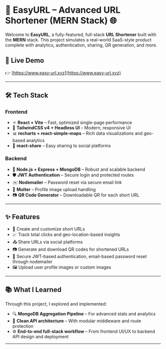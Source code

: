 # 🚀 EasyURL – Advanced URL Shortener (MERN Stack) 🌐

Welcome to **EasyURL**, a fully-featured, full-stack **URL Shortener** built with the **MERN** stack. This project simulates a real-world SaaS-style product complete with analytics, authentication, sharing, QR generation, and more.

## 🔗 Live Demo
👉 [https://www.easy-url.xyz](https://www.easy-url.xyz)

---

## 🛠️ Tech Stack

### Frontend
- ⚛️ **React + Vite** – Fast, optimized single-page performance
- 🎨 **TailwindCSS v4 + Headless UI** – Modern, responsive UI
- 📊 **recharts + react-simple-maps** – Rich data visualizations and geo-based analytics
- 🔗 **react-share** – Easy sharing to social platforms

### Backend
- 🧠 **Node.js + Express + MongoDB** – Robust and scalable backend
- 🛡️ **JWT Authentication** – Secure login and protected routes
- ✉️ **Nodemailer** – Password reset via secure email link
- 📁 **Multer** – Profile image upload handling
- 📷 **QR Code Generator** – Downloadable QR for each short URL

---

## ✨ Features

- 🔗 Create and customize short URLs
- 📈 Track total clicks and geo-location-based insights
- 📤 Share URLs via social platforms
- 📷 Generate and download QR codes for shortened URLs
- 🔐 Secure JWT-based authentication, email-based password reset through nodemailer
- 🖼️ Upload user profile images or custom images

---

## 📚 What I Learned

Through this project, I explored and implemented:
- 🔍 **MongoDB Aggregation Pipeline** – For advanced stats and analytics
- 🧩 **Clean API architecture** – With modular middleware and route protection
- ⚙️ **End-to-end full-stack workflow** – From frontend UI/UX to backend API design and deployment

---
